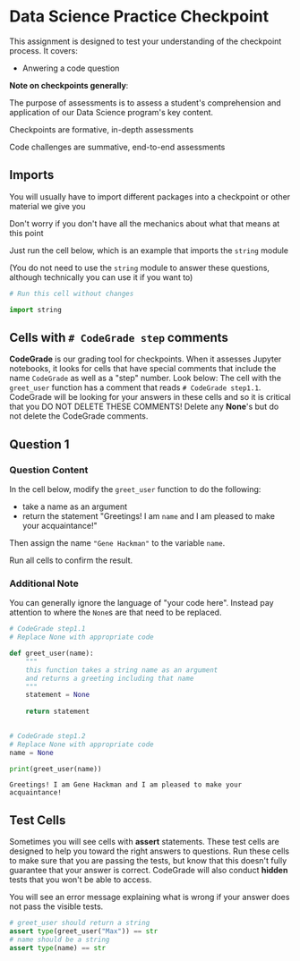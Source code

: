 # Data Science Practice Checkpoint

This assignment is designed to test your understanding of the checkpoint process. It covers:

 - Anwering a code question
 
**Note on checkpoints generally**:
 
The purpose of assessments is to assess a student's comprehension and application of our Data Science program's key content.

Checkpoints are formative, in-depth assessments

Code challenges are summative, end-to-end assessments

## Imports

You will usually have to import different packages into a checkpoint or other material we give you

Don't worry if you don't have all the mechanics about what that means at this point

Just run the cell below, which is an example that imports the `string` module

(You do not need to use the `string` module to answer these questions, although technically you can use it if you want to)


```python
# Run this cell without changes

import string
```

## Cells with `# CodeGrade step` comments

**CodeGrade** is our grading tool for checkpoints. When it assesses Jupyter notebooks, it looks for cells that have special comments that include the name `CodeGrade` as well as a "step" number. Look below: The cell with the `greet_user` function has a comment that reads `# CodeGrade step1.1`. CodeGrade will be looking for your answers in these cells and so it is critical that you DO NOT DELETE THESE COMMENTS! Delete any **None**'s but do not delete the CodeGrade comments.

## Question 1

### Question Content

In the cell below, modify the `greet_user` function to do the following:

 - take a name as an argument
 - return the statement "Greetings! I am `name` and I am pleased to make your acquaintance!"

Then assign the name `"Gene Hackman"` to the variable `name`.

Run all cells to confirm the result.

### Additional Note

You can generally ignore the language of "your code here". Instead pay attention to where the `None`s are that need to be replaced. 


```python
# CodeGrade step1.1
# Replace None with appropriate code

def greet_user(name):
    """
    this function takes a string name as an argument 
    and returns a greeting including that name 
    """
    statement = None
    
    return statement
    
```


```python
# CodeGrade step1.2
# Replace None with appropriate code
name = None
```


```python
print(greet_user(name))
```

    Greetings! I am Gene Hackman and I am pleased to make your acquaintance!


## Test Cells

Sometimes you will see cells with **assert** statements. These test cells are designed to help you toward the right answers to questions. Run these cells to make sure that you are passing the tests, but know that this doesn't fully guarantee that your answer is correct. CodeGrade will also conduct **hidden** tests that you won't be able to access.

You will see an error message explaining what is wrong if your answer does not pass the visible tests.


```python
# greet_user should return a string
assert type(greet_user("Max")) == str
# name should be a string
assert type(name) == str
```


```python

```

